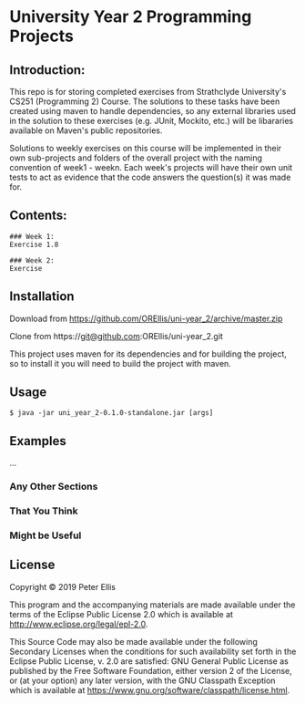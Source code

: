 # University Year 2 Programming Projects
## Introduction:
This repo is for storing completed exercises from Strathclyde University's CS251 (Programming 2) Course. The solutions to these 
tasks have been created using maven to handle dependencies, so any external libraries used in the solution to these exercises (e.g. JUnit, Mockito, etc.) will be libararies available on Maven's public repositories.

Solutions to weekly exercises on this course will be implemented in their own sub-projects and folders of the overall project 
with the naming convention of week1 - weekn. Each week's projects will have their own unit tests to act as evidence that the 
code answers the question(s) it was made for.

## Contents:
    ### Week 1:
    Exercise 1.8
    
    ### Week 2:
    Exercise

## Installation

Download from https://github.com/OREllis/uni-year_2/archive/master.zip

Clone from https://git@github.com:OREllis/uni-year_2.git

This project uses maven for its dependencies and for building the project, so to install it you will need to build the project
with maven.

## Usage

    $ java -jar uni_year_2-0.1.0-standalone.jar [args]

## Examples

...

### Any Other Sections
### That You Think
### Might be Useful

## License

Copyright © 2019 Peter Ellis

This program and the accompanying materials are made available under the
terms of the Eclipse Public License 2.0 which is available at
http://www.eclipse.org/legal/epl-2.0.

This Source Code may also be made available under the following Secondary
Licenses when the conditions for such availability set forth in the Eclipse
Public License, v. 2.0 are satisfied: GNU General Public License as published by
the Free Software Foundation, either version 2 of the License, or (at your
option) any later version, with the GNU Classpath Exception which is available
at https://www.gnu.org/software/classpath/license.html.
